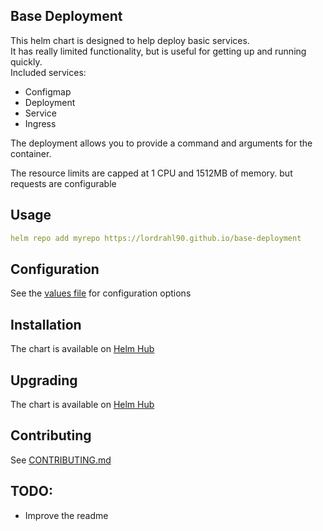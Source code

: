 ## Base Deployment

This helm chart is designed to help deploy basic services.  
It has really limited functionality, but is useful for getting up and running quickly.  
Included services:

* Configmap
* Deployment
* Service
* Ingress

The deployment allows you to provide a command and arguments for the container.  

The resource limits are capped at 1 CPU and 1512MB of memory. but requests are configurable 

## Usage

```yaml 
helm repo add myrepo https://lordrahl90.github.io/base-deployment
```

## Configuration

See the [values file](values.yaml) for configuration options

## Installation

The chart is available on [Helm Hub](https://hub.helm.sh/chart/stable/base-deployment)

## Upgrading

The chart is available on [Helm Hub](https://hub.helm.sh/chart/stable/base-deployment)

## Contributing

See [CONTRIBUTING.md](CONTRIBUTING.md)

## TODO:

* Improve the readme  